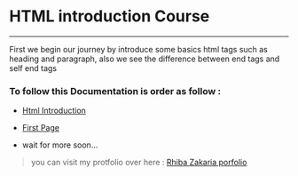 # HTML introduction Course 
___
First we begin our journey by introduce some basics html tags such as heading and paragraph, also we see the difference between end tags and self end tags

### To follow this Documentation is order as follow :

* [Html Introduction](html_Introduction.html)

* [First Page](FirstPage.html)

* wait for more soon...

> you can visit my protfolio over here :
[Rhiba Zakaria porfolio](https://zak-rhiba.codes)